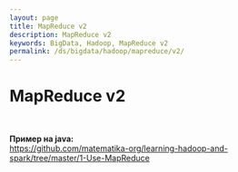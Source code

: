 ```yaml
---
layout: page
title: MapReduce v2
description: MapReduce v2
keywords: BigData, Hadoop, MapReduce v2
permalink: /ds/bigdata/hadoop/mapreduce/v2/
---
```


# MapReduce v2

<br/>

**Пример на java:**  
https://github.com/matematika-org/learning-hadoop-and-spark/tree/master/1-Use-MapReduce
